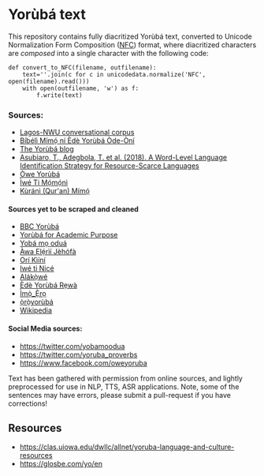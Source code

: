 # Yorùbá text

This repository contains fully diacritized Yorùbá text, converted to Unicode Normalization Form Composition ([NFC](http://www.macchiato.com/unicode/nfc-faq)) format, where diacritized characters are _composed_ into a single character with the following code:

```
def convert_to_NFC(filename, outfilename):
    text=''.join(c for c in unicodedata.normalize('NFC', open(filename).read()))
    with open(outfilename, 'w') as f:
        f.write(text)
```

### Sources:

 * [Lagos-NWU conversational corpus](https://rma.nwu.ac.za/index.php/lagos-nwu-yoruba-speech.html)
 * [Bíbélì Mímọ́ ní Èdè Yorùbá Òde-Òní](https://www.bible.com/bible/911/GEN.1.BMY)
 * [The Yorùbá blog](http://www.theyorubablog.com/)
 * [Asubiaro, T., Adegbola, T. et al. (2018). A Word-Level Language Identification Strategy for Resource-Scarce Languages](https://github.com/Toluwase/Word-Level-Language-Identification-for-Resource-Scarce-)
 * [Òwe Yorùbá](http://yoruba.unl.edu/yoruba1.html)
 * [Ìwé Ti Mọ́mọ́nì](https://www.churchofjesuschrist.org/study/scriptures/bofm/title-page?lang=yor)
 * [Kùránì (Qur'an) Mímọ́](http://www.islamicbookstore.com/b7433.html)
 
 #### Sources yet to be scraped and cleaned
 * [BBC Yorùbá](https://www.bbc.com/yoruba)
 * [Yorùbá for Academic Purpose](http://yorubaforacademicpurpose.blogspot.com/2015/12/english-yoruba.html)
 * [Yobá mọ oduá](http://yobamoodua.blogspot.com/)
 * [Àwa Ẹlẹ́rìí Jèhófà](https://www.jw.org/yo/)
 * [Orí Kìíní](http://www.coerll.utexas.edu/yemi/pdfs/yy_ch1.pdf)
 * [Iwé ti Nicé](http://www.marysrosaries.com/Yoruba_prayers.html)
 * [Alákọ̀wé](https://alakoweyoruba.wordpress.com)
 * [Èdè Yorùbá Rẹwà](https://deskgram.org/edeyorubarewa?next_id=AQA-hhLOHTv02hOmeFZYMwuXESc0pSjLfeoqBnn9c8E9PqjS2Cc377K8LwCs9TJ_nQxTdctbrw6eANdrITY5DtJ4N7HhCD00geW4pnB7Z2bLLw)
 * [Ìmọ̀_Ẹ̀rọ](https://yo.wikipedia.org/wiki/%C3%8Cm%E1%BB%8D%CC%80_%E1%BA%B8%CC%80r%E1%BB%8D)
 * [ọ̀rọ̀yorùbá](https://oroyoruba.blogspot.com)
 * [Wikipedia](https://yo.wikipedia.org/wiki/Koisaanu)

 
#### Social Media sources:
 * https://twitter.com/yobamoodua
 * https://twitter.com/yoruba_proverbs
 * https://www.facebook.com/oweyoruba

Text has been gathered with permission from online sources, and lightly preprocessed for use in NLP, TTS, ASR applications. Note, some of the sentences may have errors, please submit a pull-request if you have corrections! 


## Resources
 * https://clas.uiowa.edu/dwllc/allnet/yoruba-language-and-culture-resources
 * https://glosbe.com/yo/en
